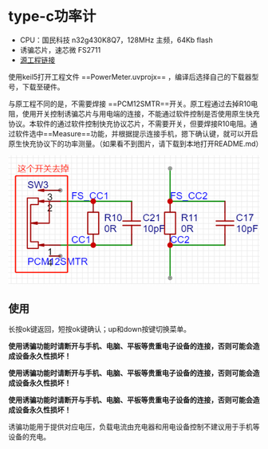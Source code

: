 # type-c功率计

* CPU：国民科技 n32g430K8Q7，128MHz 主频，64Kb flash
* 诱骗芯片，速芯微 FS2711
* [源工程链接](https://oshwhub.com/qwerqwerqwer/usbda-gong-shuai-ji-POWER-N)

使用keil5打开工程文件 ==PowerMeter.uvprojx== ，编译后选择自己的下载器型号，下载至硬件。

与原工程不同的是，不需要焊接 ==PCM12SMTR==开关。原工程通过去掉R10电阻，使用开关控制诱骗芯片与用电端的连接，不能通过软件控制是否使用原生快充协议。本软件的通过软件控制快充协议芯片，不需要开关，但要焊接R10电阻。通过软件选中==Measure==功能，并根据提示连接手机，摁下确认键，就可以开启原生快充协议下的功率测量。（如果看不到图片，请下载到本地打开README.md）

![不同点](image\diff.png)

## 使用

长按ok键返回，短按ok键确认；up和down按键切换菜单。

**使用诱骗功能时请断开与手机、电脑、平板等贵重电子设备的连接，否则可能会造成设备永久性损坏！**

**使用诱骗功能时请断开与手机、电脑、平板等贵重电子设备的连接，否则可能会造成设备永久性损坏！**

**使用诱骗功能时请断开与手机、电脑、平板等贵重电子设备的连接，否则可能会造成设备永久性损坏！**

诱骗功能用于提供对应电压，负载电流由充电器和用电设备控制不建议用于手机等设备的充电。